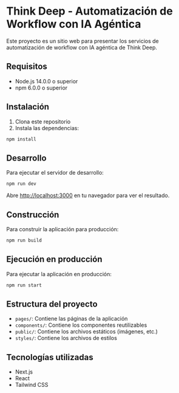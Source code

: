 # Think Deep - Automatización de Workflow con IA Agéntica

Este proyecto es un sitio web para presentar los servicios de automatización de workflow con IA agéntica de Think Deep.

## Requisitos

- Node.js 14.0.0 o superior
- npm 6.0.0 o superior

## Instalación

1. Clona este repositorio
2. Instala las dependencias:

```bash
npm install
```

## Desarrollo

Para ejecutar el servidor de desarrollo:

```bash
npm run dev
```

Abre [http://localhost:3000](http://localhost:3000) en tu navegador para ver el resultado.

## Construcción

Para construir la aplicación para producción:

```bash
npm run build
```

## Ejecución en producción

Para ejecutar la aplicación en producción:

```bash
npm run start
```

## Estructura del proyecto

- `pages/`: Contiene las páginas de la aplicación
- `components/`: Contiene los componentes reutilizables
- `public/`: Contiene los archivos estáticos (imágenes, etc.)
- `styles/`: Contiene los archivos de estilos

## Tecnologías utilizadas

- Next.js
- React
- Tailwind CSS 